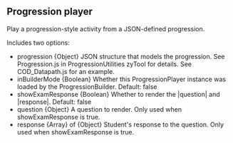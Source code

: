 ## Progression player

Play a progression-style activity from a JSON-defined progression.

Includes two options:
* progression {Object} JSON structure that models the progression. See Progression.js in ProgressionUtilities zyTool for details. See COD_Datapath.js for an example.
* inBuilderMode {Boolean} Whether this ProgressionPlayer instance was loaded by the ProgressionBuilder. Default: false
* showExamResponse {Boolean} Whether to render the |question| and |response|. Default: false
* question {Object} A question to render. Only used when showExamResponse is true.
* response {Array} of {Object} Student's response to the question. Only used when showExamResponse is true.